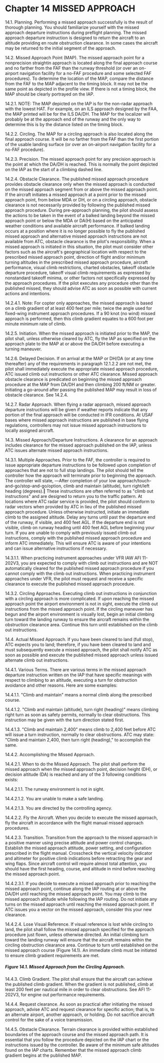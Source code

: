 # Chapter 14 MISSED APPROACH

14.1. Planning. Performing a missed approach successfully is the result of thorough planning. You should familiarize yourself with the missed approach departure instructions during preflight planning. The missed approach departure instruction is designed to return the aircraft to an altitude providing en route obstruction clearance. In some cases the aircraft may be returned to the initial segment of the approach.

14.2. Missed Approach Point (MAP). The missed approach point for a nonprecision straightin approach is located along the final approach course and no farther from the FAF than the runway threshold (or over an on-airport navigation facility for a no-FAF procedure and some selected FAF procedures). To determine the location of the MAP, compare the distance from the FAF to the MAP adjacent to the timing block. It may not be the same point as depicted in the profile view. If there is not a timing block, the MAP should be clearly portrayed on the IAP.

14.2.1. NOTE: The MAP depicted on the IAP is for the non-radar approach with the lowest HAT. For example, on an ILS approach designed by the FAA, the MAP printed will be for the ILS DA/DH. The MAP for the localizer will probably be at the approach end of the runway and the only way to determine this is by the distance listed on the timing block.

14.2.2. Circling. The MAP for a circling approach is also located along the final approach course. It will be no farther from the FAF than the first portion of the usable landing surface (or over an on-airport navigation facility for a no-FAF procedure).

14.2.3. Precision. The missed approach point for any precision approach is the point at which the DA/DH is reached. This is normally the point depicted on the IAP as the start of a climbing dashed line.

14.2.4. Obstacle Clearance. The published missed approach procedure provides obstacle clearance only when the missed approach is conducted on the missed approach segment from or above the missed approach point. If the aircraft initiates a missed approach at a point prior to the missed approach point, from below MDA or DH, or on a circling approach, obstacle clearance is not necessarily provided by following the published missed approach procedure. During pre-approach planning, the pilot should assess the actions to be taken in the event of a balked landing beyond the missed approach point or below the MDA or DA(H) based on the anticipated weather conditions and available aircraft performance. If balked landing occurs at a position where it is no longer possible to fly the published missed approach and alternative missed approach instructions are not available from ATC, obstacle clearance is the pilot's responsibility. When a missed approach is initiated in this situation, the pilot must consider other factors such as the aircraft's geographical location with respect to the prescribed missed approach point, direction of flight and/or minimum turning altitudes in the prescribed missed approach procedure, aircraft performance, visual climb restrictions, charted obstacles, takeoff obstacle departure procedure, takeoff visual climb requirements as expressed by nonstandard takeoff minima, or other factors not specifically expressed by the approach procedures. If the pilot executes any procedure other than the published missed, they should advise ATC as soon as possible with current actions and intentions.

14.2.4.1. Note: For copter only approaches, the missed approach is based on a climb gradient of at least 400 feet per mile; twice the angle used for fixed-wing instrument approach procedures. If a 90 knot (no wind) missed approach is performed, then this climb gradient equates to a 600 foot per minute minimum rate of climb.

14.2.5. Initiation. When the missed approach is initiated prior to the MAP, the pilot shall, unless otherwise cleared by ATC, fly the IAP as specified on the approach plate to the MAP at or above the DA/DH before executing a turning maneuver.

14.2.6. Delayed Decision. If on arrival at the MAP or DH/DA (or at any time thereafter) any of the requirements in paragraph 12.1.2.2 are not met, the pilot shall immediately execute the appropriate missed approach procedure, ATC issued climb out instructions or other ATC clearance. Missed approach obstacle clearance is predicated on beginning the missed approach procedure at the MAP from DA/DH and then climbing 200 ft/NM or greater. Initiating a go-around after passing the published MAP may result in loss of obstacle clearance. See 14.2.4.

14.2.7. Radar Approach. When flying a radar approach, missed approach departure instructions will be given if weather reports indicate that any portion of the final approach will be conducted in IFR conditions. At USAF bases where missed approach instructions are published in base flying regulations, controllers may not issue missed approach instructions to locally assigned aircraft.

14.3. Missed Approach/Departure Instructions. A clearance for an approach includes clearance for the missed approach published on the IAP, unless ATC issues alternate missed approach instructions.

14.3.1. Multiple Approaches. Prior to the FAF, the controller is required to issue appropriate departure instructions to be followed upon completion of approaches that are not to full stop landings. The pilot should tell the controller how the approach will terminate prior to beginning the approach. The controller will state, ―After completion of your low approach/touch-and-go/stop-and-go/option, climb and maintain (altitude), turn right/left heading (degrees).‖ These instructions are often referred to as "climb out instructions" and are designed to return you to the traffic pattern. At locations where ATC radar service is provided, the pilot should conform to radar vectors when provided by ATC in lieu of the published missed approach procedure. Unless otherwise instructed, initiate an immediate climb to the assigned altitude. Delay any turns until past the departure end of the runway, if visible, and 400 feet AGL. If the departure end is not visible, climb on runway heading until 400 feet AGL before beginning your turn. If you are unable to comply with previously issued climb out instructions, comply with the published missed approach procedure and inform ATC immediately. This will ensure ATC is aware of your intentions and can issue alternative instructions if necessary.

14.3.1.1. When practicing instrument approaches under VFR IAW AFI 11-202V3, you are expected to comply with climb out instructions and are NOT automatically cleared for the published missed approach procedure if you cannot comply with the climb out instructions. When practicing instrument approaches under VFR, the pilot must request and receive a specific clearance to execute the published missed approach procedure.


14.3.2. Circling Approaches. Executing climb out instructions in conjunction with a circling approach is more complicated. If upon reaching the missed approach point the airport environment is not in sight, execute the climb out instructions from the missed approach point. If the circling maneuver has begun and the airport environment is visually lost, begin an initial climbing turn toward the landing runway to ensure the aircraft remains within the obstruction clearance area. Continue this turn until established on the climb out instructions.

14.4. Actual Missed Approach. If you have been cleared to land (full stop), ATC expects you to land; therefore, if you have been cleared to land and must subsequently execute a missed approach, the pilot shall notify ATC as soon as possible and execute the published missed approach unless issued alternate climb out instructions.

14.4.1. Various Terms. There are various terms in the missed approach departure instruction written on the IAP that have specific meanings with respect to climbing to an altitude, executing a turn for obstruction avoidance and other reasons. Here are some examples:

14.4.1.1. "Climb and maintain" means a normal climb along the prescribed course.

14.4.1.2. "Climb and maintain (altitude), turn right (heading)" means climbing right turn as soon as safety permits, normally to clear obstructions. This instruction may be given with the turn direction stated first.

14.4.1.3. "Climb and maintain 2,400" means climb to 2,400 feet before ATC will issue a turn instruction, normally to clear obstructions. ATC may state: "Climb and maintain 2,400, then turn right (heading)," to accomplish the same.

14.4.2. Accomplishing the Missed Approach.

14.4.2.1. When to do the Missed Approach. The pilot shall perform the missed approach when the missed approach point, decision height (DH), or decision altitude (DA) is reached and any of the 3 following conditions exists:

14.4.2.1.1. The runway environment is not in sight.

14.4.2.1.2. You are unable to make a safe landing.

14.4.2.1.3. You are directed by the controlling agency.

14.4.2.2. Fly the Aircraft. When you decide to execute the missed approach, fly the aircraft in accordance with the flight manual missed approach procedures.

14.4.2.3. Transition. Transition from the approach to the missed approach in a positive manner using precise attitude and power control changes. Establish the missed approach attitude, power setting, and configuration prescribed in the flight manual. Crosscheck the vertical velocity indicator and altimeter for positive climb indications before retracting the gear and wing flaps. Since aircraft control will require almost total attention, you should have the first heading, course, and altitude in mind before reaching the missed approach point.

14.4.2.3.1. If you decide to execute a missed approach prior to reaching the missed approach point, continue along the IAP routing at or above the DA/DH until reaching the missed approach point. You may climb to the missed approach altitude while following the IAP routing. Do not initiate any turns on the missed approach until reaching the missed approach point. If ATC issues you a vector on the missed approach, consider this your new clearance.

14.4.2.4. Lose Visual Reference. If visual reference is lost while circling to land, the pilot shall follow the missed approach specified for the approach procedure just flown, unless otherwise directed. An initial climbing turn toward the landing runway will ensure that the aircraft remains within the circling obstruction clearance area. Continue to turn until established on the missed approach course (Figure 14.1). An immediate climb must be initiated to ensure climb gradient requirements are met.

##### Figure 14.1. Missed Approach from the Circling Approach.

14.4.3. Climb Gradient. The pilot shall ensure that the aircraft can achieve the published climb gradient. When the gradient is not published, climb at least 200 feet per nautical mile in order to clear obstructions. See AFI 11-202V3, for engine out performance requirements.

14.4.4. Request clearance. As soon as practical after initiating the missed approach, advise ATC and request clearance for specific action; that is, to an alternate airport, another approach, or holding. Do not sacrifice aircraft control for the sake of a voice transmission.

14.4.5. Obstacle Clearance. Terrain clearance is provided within established boundaries of the approach course and the missed approach path. It is essential that you follow the procedure depicted on the IAP chart or the instructions issued by the controller. Be aware of the minimum safe altitudes found on the IAP charts. Remember that the missed approach climb gradient begins at the published MAP.